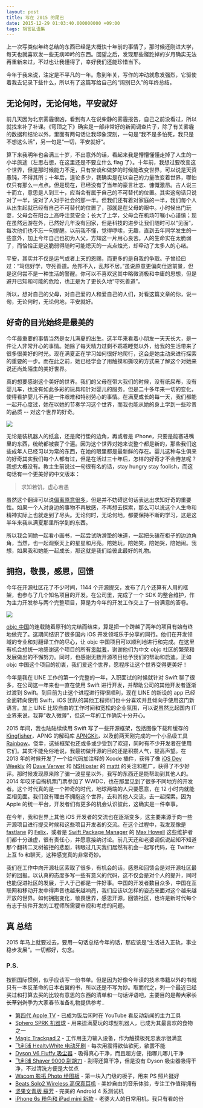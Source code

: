 ```yaml
---
layout: post
title: 写在 2015 的尾巴
date: 2015-12-29 01:03:40.000000000 +09:00
tags: 胡言乱语集
---
```


上一次写类似年终总结的东西已经是大概快十年前的事情了，那时候还刚进大学，每天也就喜欢发一些无病呻吟的东西。回望之后，发现那些蹉跎掉的岁月确实无法再重新来过，不过也让我懂得了，幸好我们还能珍惜当下。

今年于我来说，注定是不平凡的一年。愈到年关，写作的冲动就愈发强烈，它驱使着我去记录下些什么，所以有了这篇写给自己的“阔别已久”的年终总结。

## 无论何时，无论何地，平安就好

前几天因为北京雾霾很凶，看到有人在说柴静的雾霾报告，自己之前没看过，所以就找来补了补课。《穹顶之下》确实是一部非常好的新闻调查片子，除了有关雾霾的数据和结论以外，里面有两句话让我印象深刻，一句是“我不是多怕死，我只是不想这么活”，另一句是“一切，平安就好”。

算下来我明年也会满三十岁，不出意外的话，看起来我是懵懵懂懂走掉了人生的一小半旅途（左思右想，在这里还是不要立什么 flag 了）。十年前，我想过要改变这个世界，但是那时候能力不足，只有空谈和做梦的时候能改变世界，可以说是天资愚钝，不得其所；十年后，遑论多少，我确实是在以自己的力量改变着世界，哪怕仅只有那么一点点。但是现在，已经没有了当年的豪言壮志、慷慨激昂。古人说三十而立，意思是人到三十，应当会有属于自己的不可替代的位置。其实这句话只说对了一半，说对了人对于社会的那一半。但我们还有着对家庭的一半，我们每个人从出生起就已经有自己不可替代的位置了，那就是在父母的眼中。小时候出门玩耍，父母会在阳台上高呼注意安全；长大了上学，父母会在机场叮嘱小心谨慎；现在虽然远游在外，已然好几年没有回家，但是科技的进步让我们随时可以“见面”，每次他们也不忘一句提醒。以前我不懂，觉得啰嗦，无趣，直到去年同学发生的一些意外，加上今年自己也初为人父，方知这一片用心良苦。人的生命实在太脆弱了，而恰恰正是这脆弱得随时可能熄灭的一点点烛光，却牵动了太多人的心绪。

平安，其实并不仅是运气或者上天的恩赐，而更多的是自我的争取。子曾经曰过：“笃信好学，守死善道。危邦不入，乱邦不居。”虽说原意更偏向仕途前景，但是这何尝不是一种生活的警醒。你可以不喜欢这其中略微消极和中庸的思想，但是避开已知和可能的危险，也正是为了更长久地“守死善道”。

所以，想对自己的父母，对自己爱的人和爱自己的人们，对看这篇文章的你，说一句，无论何时，无论何地，平安就好。

## 好奇的目光始终是最美的

今年最重要的事情当然是女儿满夏的出生。这半年来看着小朋友一天天长大，是一件让人非常开心的事情。她除了每天精力过剩不乖乖睡觉以外，给我的生活带来了很多很美好的时光。现在满夏正在学习如何很好地爬行，这会是她主动来进行探索的重要的一步。而在此之前，她已经学会了用触摸和撕咬的方式来了解这个对她来说还尚处陌生的美好世界。

真的想要感谢这个美好的世界。我们的父母在带大我们的时候，没有纸尿布，没有婴儿车，也没有如此多彩的玩具和针对婴儿的服务。但是二十多年来一切的变化，使得看护婴儿不再是一件艰难和特别劳心的事情。在满夏成长的每一天，我们都能一起开心度过，她在以她的节奏学习这个世界，而我也能从她的身上学到一些珍贵的品质 -- 对这个世界的好奇。

![](/assets/images/2015/manxia.jpg)

无论是装机器人的纸盒，还是爬行垫的边角，再或者是 iPhone，只要是能塞进嘴里的东西，统统都被尝了个遍。因为这个世界对她来说整个都是新的，那些我们这些成年人已经习以为常的东西，在她的眼里都是最新鲜的存在。婴儿这种与生俱来的好奇其实我们每个人都有过，但是在活过三十年后，怎样的好奇才不会倦怠呢？我想大概没有。教主生前说过一句很有名的话，stay hungry stay foolish，而这句话有一个更美好的中文版本：

> 求知若饥，虚心若愚

虽然这个翻译可以说[偏离原意很多](http://www.zhihu.com/question/19557797)，但是并不妨碍这句话表达出求知好奇的重要性。如果一个人对身边的事物不再敏感，不再想去探索，那么可以说这个人生命和精神实际上也就走到了尽头。无论何时，无论何地，都要保持不断的学习，这是这半年来我从满夏那里所学到的东西。

所以我会同她一起看小画书，一起尝试防滑垫的味道，一起把头磕在柜子的边边角角，当然，也一起观察天上的星星和月亮。陪她玩，陪她笑，陪她哭，陪她闹。我想，如果我和她能一起成长，那这就是我们给彼此最好的礼物。

## 拥抱，敬畏，感恩，回馈

今年在开源社区花了不少时间，1144 个开源提交，发布了几个还算有人用的框架，也参与了几个知名项目的开发。在公司里，完成了一个 SDK 的整合维护，作为主力开发参与两个完整项目，算是为今年的开发工作交上了一份满意的答卷。

![](/assets/images/2015/github-2015.png)

[objc 中国](http://objccn.io)的连载随着原刊的完结而结束，算是把一个跨越了两年的项目有始有终地做完了。这期间结识了很多国内 iOS 开发领域乐于分享的同行。他们在开发领域的专业和对翻译工作的尽心，让 objc 中国项目可以顺利地进行和完成。在这里有机会想统一地感谢这个项目的所有[贡献者](https://github.com/objccn/articles/graphs/contributors)，谢谢他们为中文 objc 社区的繁荣和发展做出的不懈努力。同时，也感谢无数开源项目给予我们的帮助和启迪。正如 objc 中国这个项目的初衷，我们爱这个世界，愿程序让这个世界变得更美好！

今年是我在 LINE 工作的第一个完整的一年，入职面试的时候就针对 Swift 聊了很多，在公司这一年来也一直在使用 Swift 进行开发，并帮助公司的其他开发者逐渐过渡到 Swift。到目前为止这个进程进行得很顺利，现在 LINE 的新设的 app 已经全面转向使用 Swift，iOS 团队的其他工程师们也十分喜欢并且倾向于使用这门新语言。加上 LINE 比较自由的工作时间和宽松的企业氛围，可以说虽然比起国内 IT 业界来说，我算“收入微薄”，但这一年的工作确实十分开心。

2015 年间，我也陆陆续续用 Swift 写了一些开源框架，包括图像下载和缓存的 [Kingfisher](https://github.com/onevcat/Kingfisher)，APNG 的解码库 [APNGKit](https://github.com/onevcat/APNGKit)，以及前两天刚完成的一个小品级工具 [Rainbow](https://github.com/onevcat/Rainbow)。侥幸，这些框架也还或多或少受到了欢迎，同时有不少开发者在使用它们。其实不能免俗地说，我最初做开源的目的还是积攒人气，提高声望。在 2013 年的时候开发了一个给代码加注释的 Xcode 插件，获得了像 [iOS Dev Weekly](https://iosdevweekly.com) 的 [Dave Verwer](https://twitter.com/daveverwer) 和 [NSHipster](http://nshipster.com) 的 [mattt](https://twitter.com/mattt) 的关注和推广，获得了不少好评。那时候发现原来除了骗一波星星以外，我写的东西还是能帮助到其他人的。2014 年咬牙自掏机票门票参加了 WWDC，也在那里见到了很多不同地方的开发者。这个时代真的是一个神奇的时代，地球两端的人只要愿意，在 12 小时内就能互相见面。我们没有理由不拥抱这个世界，去和其他人交流，去一起探索。因为 Apple 的统一平台，开发者们有更多的机会认识彼此，这确实是一件幸事。

在今年，我和世界上其他 iOS 开发者的交流也在逐渐变多，这主要来源于向一些开源项目进行提交时候和这些项目开发者的交流。在这个过程中，我发现像是 [fastlane](https://github.com/fastlane/fastlane) 的 [Felix](https://github.com/KrauseFx)，或者是 [Swift Package Manager](https://github.com/apple/swift-package-manager) 的 [Max Howell](https://github.com/mxcl) 这些维护者们都十分谦虚，很有责任心，并愿意接纳讨论。前几天还和老婆调侃说起知不知道那个翻转二叉树被拒的悲剧，转眼过几天我们居然有机会一起写代码，在 Twitter 上互 fo 和聊天，这种感觉真的非常奇妙。

我们在工作中向开源社区索取了很多，有机会的话，感恩和回馈会是对开源社区最好的回报。以认真的态度多写一些有意义的代码，这不仅会是对个人的提升，同时也能促进社区的发展，于人于己都是一件好事。中国的开发者数目众多，中国在互联网和移动开发中得声音也越来越响亮，我们应该以怎样的姿态来面对这个越来越开放的世界。如何拥抱变化，敬畏世界，感恩开源，回馈社区，也许是新时代每个有志于软件开发的工程师所需要审视和考虑的问题。

## 真 总结

2015 年马上就要过去，要用一句话总结今年的话，那应该是“生活进入正轨，事业稳步发展”。一切都好，勿念。

### P.S.

按照国际惯例，似乎应该写一份书单。但是因为好像今年读的技术书籍以外的书就只有一本反革命的日本右翼的书，所以还是不写为妙。取而代之，列一个最近已经买过和打算去买的比较有意思的东西的清单和一句话评语吧，主要目的是<del>帮大家长长草剁剁手</del>为大家春节准备礼物提供参考..

* [第四代 Apple TV](http://www.apple.com/tv/) - 已成为饭后闲时在 YouTube 看反动新闻的主力工具
* [Sphero SPRK 机器球](http://www.sphero.com/sphero-sprk) - 用来逗满夏玩的球型机器人，已成为其最喜欢的食物之一
* [Magic Trackpad 2](http://www.apple.com/cn/shop/product/MJ2R2/magic-trackpad-2) - 工作用主力输入设备，作为触摸板死忠表示很满意
* [飞利浦 HealtyWhite 电动牙刷](http://www.philips.com.cn/c-p/HX6712_04/sonicare-healthywhite-sonic-electric-toothbrush/overview) - 每次用震得欲仙欲死，欲罢不能
* [Dyson V6 Fluffy 吸尘器](http://shop.dyson.cn/vacuums/cordless-vacuums/v6-fluffy-209573-01) - 吸得真心干净，而且超方便，指哪儿哪儿干净
* [飞利浦 Shaver 9000 刮胡刀](http://www.philips.com.cn/c-p/S9111_12/shaver-series-9000-wet-and-dry-electric-shaver-with-smartclick-precision-trimmer-and-aquatec-wet-dry) - 刮得还算干净，但是没有 Dyson 吸尘器吸得干净，不过清洗方便是大优点
* [Wacom 影拓 Photo 绘图板](http://www.wacom.com/en-us/products/pen-tablets/intuos-photo) - 第一块入门级的板子，用来 PS 照片挺好
* [Beats Solo2 Wireless 高保真耳机](http://cn.beatsbydre.com/探索/按类别浏览/rose-gold/MLLG2.html) - 美妙自由的音乐体验，专注工作值得拥有
* [坚果文青版 蘇芳](http://www.smartisan.com/jianguo/#/overview) - 完美的 Android 4 系测试机
* [iPhone 6s 粉色和 iPad mini 新款](http://www.apple.com/cn/) - 老婆大人的日常用机，我只有看的份
